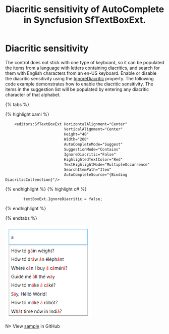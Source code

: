 ﻿---
layout: post
title: Diacritic sensitivity of AutoComplete in Syncfusion SfTextBoxExt.
description: This section describes how to enable and disable support for Diacritic Sensitivity in AutoComplete Control.
platform: wpf
control: SfTextBoxExt
documentation: ug
---

# Diacritic sensitivity

The control does not stick with one type of keyboard, so it can be populated the items from a language with letters containing diacritics, and search for them with English characters from an en-US keyboard. Enable or disable the diacritic sensitivity using the [IgnoreDiacritic](https://help.syncfusion.com/cr/cref_files/wpf/Syncfusion.SfInput.Wpf~Syncfusion.Windows.Controls.Input.SfTextBoxExt~IgnoreDiacritic.html) property. The following code example demonstrates how to enable the diacritic sensitivity. The items in the suggestion list will be populated by entering any diacritic character of that alphabet.

{% tabs %}

{% highlight xaml %}

        <editors:SfTextBoxExt HorizontalAlignment="Center" 
                              VerticalAlignment="Center" 
                              Height="40"
                              Width="200"
                              AutoCompleteMode="Suggest"
                              SuggestionMode="Contains"
                              IgnoreDiacritic="False"
                              HighlightedTextColor="Red"
                              TextHighlightMode="MultipleOccurrence"
                              SearchItemPath="Item"
                              AutoCompleteSource="{Binding DiacriticCollenction}"/>

{% endhighlight %}
{% highlight c# %}

            textBoxExt.IgnoreDiacritic = false;

{% endhighlight %}

{% endtabs %}

![Diacritic](Diacritic_Sensitivity_images/Diacritic.png)

N> View [sample](https://github.com/SyncfusionExamples/wpf-textboxext-examples/tree/master/Samples/Diacritic-sensitivity) in GitHub